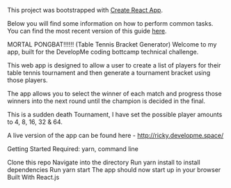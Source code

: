 This project was bootstrapped with [Create React App](https://github.com/facebookincubator/create-react-app).

Below you will find some information on how to perform common tasks.<br>
You can find the most recent version of this guide [here](https://github.com/facebookincubator/create-react-app/blob/master/packages/react-scripts/template/README.md).

MORTAL PONGBAT!!!!!! (Table Tennis Bracket Generator)
Welcome to my app, built for the DevelopMe coding bottcamp technical challenge.

This web app is designed to allow a user to create a list of players for their table tennis tournament and then generate a tournament bracket using those players.

The app allows you to select the winner of each match and progress those winners into the next round until the champion is decided in the final.

This is a sudden death Tournament, I have set the possible player amounts to 4, 8, 16, 32 & 64.

A live version of the app can be found here - http://ricky.developme.space/

Getting Started
Required: yarn, command line

Clone this repo
Navigate into the directory
Run yarn install to install dependencies
Run yarn start The app should now start up in your browser
Built With
React.js